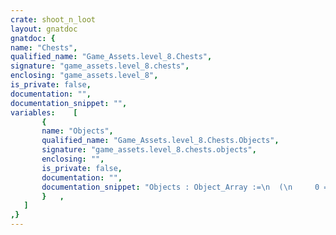 ```yaml
---
crate: shoot_n_loot
layout: gnatdoc
gnatdoc: {
name: "Chests",
qualified_name: "Game_Assets.level_8.Chests",
signature: "game_assets.level_8.chests",
enclosing: "game_assets.level_8",
is_private: false,
documentation: "",
documentation_snippet: "",
variables:    [
       {
       name: "Objects",
       qualified_name: "Game_Assets.level_8.Chests.Objects",
       signature: "game_assets.level_8.chests.objects",
       enclosing: "",
       is_private: false,
       documentation: "",
       documentation_snippet: "Objects : Object_Array :=\n  (\n     0 => (\n      Kind => POINT_OBJ,\n      Id   =>  18,\n      Name => null,\n      X    =>  8.80000E+01,\n      Y    =>  1.20000E+02,\n      Width =>  8.00000E+00,\n      Height =>  8.00000E+00,\n      Flip_Vertical => FALSE,\n      Flip_Horizontal => FALSE,\n      Tile_Id =>  3,\n      Str => null\n    ),\n     1 => (\n      Kind => POINT_OBJ,\n      Id   =>  25,\n      Name => null,\n      X    =>  8.00000E+00,\n      Y    =>  6.40000E+01,\n      Width =>  8.00000E+00,\n      Height =>  8.00000E+00,\n      Flip_Vertical => FALSE,\n      Flip_Horizontal => TRUE,\n      Tile_Id =>  3,\n      Str => null\n    ),\n     2 => (\n      Kind => POINT_OBJ,\n      Id   =>  28,\n      Name => null,\n      X    =>  0.00000E+00,\n      Y    =>  1.60000E+01,\n      Width =>  8.00000E+00,\n      Height =>  8.00000E+00,\n      Flip_Vertical => FALSE,\n      Flip_Horizontal => TRUE,\n      Tile_Id =>  3,\n      Str => null\n    )\n  );",
       }   ,
   ]
,}
---
```

